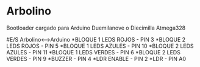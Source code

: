 # Arbolino

Bootloader cargado para Arduino Duemilanove o Diecimilla Atmega328

#E/S Arbolino<-->Arduino
*BLOQUE 1 LEDS ROJOS - PIN 3
*BLOQUE 2 LEDS ROJOS - PIN 5
*BLOQUE 1 LEDS AZULES - PIN 10
*BLOQUE 2 LEDS AZULES - PIN 11
*BLOQUE 1 LEDS VERDES - PIN 6
*BLOQUE 2 LEDS VERDES - PIN 9
*BUZZER - PIN 4
*LDR ENABLE - PIN 2
*LDR - PIN A0
